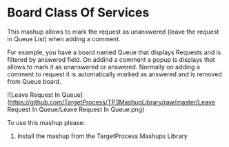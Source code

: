 Board Class Of Services
==================

This mashup allows to mark the request as unanswered (leave the request in Queue List) when adding a comment.

For example, you have a board named Queue that displays Requests and is filtered by answered field. On addind a comment a popup is displays that allows to mark it as unanswered or answered. Normally on adding a comment to request it is automatically marked as answered and is removed from Queue board.


![Leave Request In Queue](https://github.com/TargetProcess/TP3MashupLibrary/raw/master/Leave Request In Queue/Leave Request In Queue.png)

To use this mashup please:

1. Install the mashup from the TargetProcess Mashups Library

